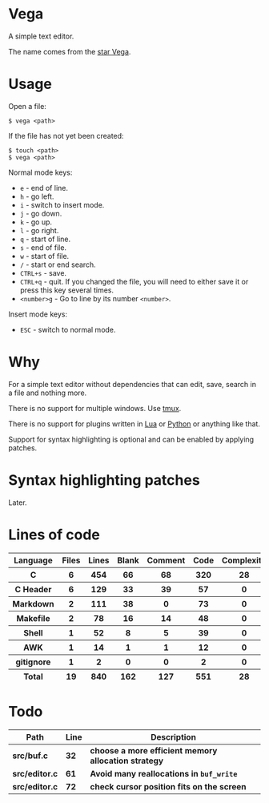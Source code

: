 # Vega

A simple text editor.

The name comes from the [star Vega](https://en.wikipedia.org/wiki/Vega).

# Usage

Open a file:

```
$ vega <path>
```

If the file has not yet been created:

```
$ touch <path>
$ vega <path>
```

Normal mode keys:

- `e` - end of line.
- `h` - go left.
- `i` - switch to insert mode.
- `j` - go down.
- `k` - go up.
- `l` - go right.
- `q` - start of line.
- `s` - end of file.
- `w` - start of file.
- `/` - start or end search.
- `CTRL+s` - save.
- `CTRL+q` - quit. If you changed the file, you will need to either save it or press this key several times.
- `<number>g` - Go to line by its number `<number>`.

Insert mode keys:

- `ESC` - switch to normal mode.

# Why

For a simple text editor without dependencies that can edit, save, search in a file and nothing more.

There is no support for multiple windows. Use [tmux](https://github.com/tmux/tmux).

There is no support for plugins written in [Lua](https://en.wikipedia.org/wiki/Lua_(programming_language)) or [Python](https://en.wikipedia.org/wiki/Python_(programming_language)) or anything like that.

Support for syntax highlighting is optional and can be enabled by applying patches.

# Syntax highlighting patches

Later.

# Lines of code

<table id="scc-table">
	<thead><tr>
		<th>Language</th>
		<th>Files</th>
		<th>Lines</th>
		<th>Blank</th>
		<th>Comment</th>
		<th>Code</th>
		<th>Complexity</th>
		<th>Bytes</th>
	</tr></thead>
	<tbody><tr>
		<th>C</th>
		<th>6</th>
		<th>454</th>
		<th>66</th>
		<th>68</th>
		<th>320</th>
		<th>28</th>
		<th>9208</th>
	</tr><tr>
		<th>C Header</th>
		<th>6</th>
		<th>129</th>
		<th>33</th>
		<th>39</th>
		<th>57</th>
		<th>0</th>
		<th>2750</th>
	</tr><tr>
		<th>Markdown</th>
		<th>2</th>
		<th>111</th>
		<th>38</th>
		<th>0</th>
		<th>73</th>
		<th>0</th>
		<th>2456</th>
	</tr><tr>
		<th>Makefile</th>
		<th>2</th>
		<th>78</th>
		<th>16</th>
		<th>14</th>
		<th>48</th>
		<th>0</th>
		<th>1643</th>
	</tr><tr>
		<th>Shell</th>
		<th>1</th>
		<th>52</th>
		<th>8</th>
		<th>5</th>
		<th>39</th>
		<th>0</th>
		<th>1008</th>
	</tr><tr>
		<th>AWK</th>
		<th>1</th>
		<th>14</th>
		<th>1</th>
		<th>1</th>
		<th>12</th>
		<th>0</th>
		<th>220</th>
	</tr><tr>
		<th>gitignore</th>
		<th>1</th>
		<th>2</th>
		<th>0</th>
		<th>0</th>
		<th>2</th>
		<th>0</th>
		<th>13</th>
	</tr></tbody>
	<tfoot><tr>
		<th>Total</th>
		<th>19</th>
		<th>840</th>
		<th>162</th>
		<th>127</th>
		<th>551</th>
		<th>28</th>
    	<th>17298</th>
	</tr></tfoot>
	</table>

# Todo

|Path|Line|Description|
|-|-|-|
|**src/buf.c**|**32**|**choose a more efficient memory allocation strategy**|
|**src/editor.c**|**61**|**Avoid many reallocations in `buf_write`**|
|**src/editor.c**|**72**|**check cursor position fits on the screen**|

